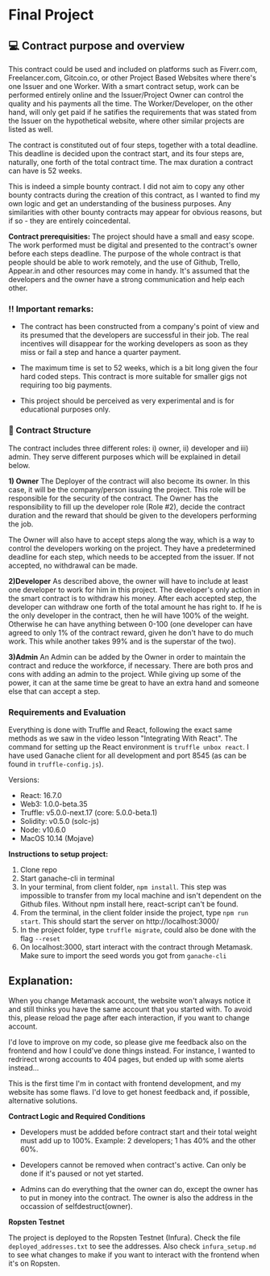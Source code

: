 # Final Project


## :computer: Contract purpose and overview

This contract could be used and included on platforms such as Fiverr.com, Freelancer.com, Gitcoin.co, or other Project Based Websites where there's one Issuer and one Worker. With a smart contract setup, work can be performed entirely online and the Issuer/Project Owner can control the quality and his payments all the time. The Worker/Developer, on the other hand, will only get paid if he satifies the requirements that was stated from the Issuer on the hypothetical website, where other similar projects are listed as well. 

The contract is constituted out of four steps, together with a total deadline. This deadline is decided upon the contract start, and its four steps are, naturally, one forth of the total contract time. The max duration a contract can have is 52 weeks. 

This is indeed a simple bounty contract. I did not aim to copy any other bounty contracts during the creation of this contract, as I wanted to find my own logic and get an understanding of the business purposes. Any similarities with other bounty contracts may appear for obvious reasons, but if so - they are entirely coincedental.

**Contract prerequisities:** The project should have a small and easy scope. The work performed must be digital and presented to the contract's owner before each steps deadline. The purpose of the whole contract is that people should be able to work remotely, and the use of Github, Trello, Appear.in and other resources may come in handy. It's assumed that the developers and the owner have a strong communication and help each other.

### :bangbang: Important remarks:

* The contract has been constructed from a company's point of view and its presumed that the developers are successful in their job. The real incentives will disappear for the working developers as soon as they miss or fail a step and hance a quarter payment. 

* The maximum time is set to 52 weeks, which is a bit long given the four hard coded steps. This contract is more suitable for smaller gigs not requiring too big payments. 

* This project should be perceived as very experimental and is for educational purposes only. 


### :memo: Contract Structure

The contract includes three different roles: i) owner, ii) developer and iii) admin. They serve different purposes which will be explained in detail below.


**1) Owner**
The Deployer of the contract will also become its owner. In this case, it will be the company/person issuing the project. This role will be responsible for the security of the contract. The Owner has the responsibility to fill up the developer role (Role #2), decide the contract duration and the reward that should be given to the developers performing the job. 

The Owner will also have to accept steps along the way, which is a way to control the developers working on the project. They have a predetermined deadline for each step, which needs to be accepted from the issuer. If not accepted, no withdrawal can be made. 


**2)Developer**
As described above, the owner will have to include at least one developer to work for him in this project. The developer's only action in the smart contract is to withdraw his money. After each accepted step, the developer can withdraw one forth of the total amount he has right to. If he is the only developer in the contract, then he will have 100% of the weight. Otherwise he can have anything between 0-100 (one developer can have agreed to only 1% of the contract reward, given he don't have to do much work. This while another takes 99% and is the superstar of the two).


**3)Admin**
An Admin can be added by the Owner in order to maintain the contract and reduce the workforce, if necessary. There are both pros and cons with adding an admin to the project. While giving up some of the power, it can at the same time be great to have an extra hand and someone else that can accept a step.


### Requirements and Evaluation

Everything is done with Truffle and React, following the exact same methods as we saw in the video lesson "Integrating With React". The command for setting up the React environment is `truffle unbox react`. I have used Ganache client for all development and port 8545 (as can be found in `truffle-config.js`). 

Versions: 
- React: 16.7.0
- Web3: 1.0.0-beta.35
- Truffle: v5.0.0-next.17 (core: 5.0.0-beta.1)
- Solidity: v0.5.0 (solc-js)
- Node: v10.6.0
- MacOS 10.14 (Mojave)


**Instructions to setup project:**
1) Clone repo
2) Start ganache-cli in terminal
3) In your terminal, from client folder, `npm install`. This step was impossible to transfer from my local machine and isn't dependent on the Github files. Without npm install here, react-script can't be found.  
4) From the terminal, in the client folder inside the project, type `npm run start`. This should start the server on http://localhost:3000/
5) In the project folder, type `truffle migrate`, could also be done with the flag `--reset`
6) On localhost:3000, start interact with the contract through Metamask. Make sure to import the seed words you got from `ganache-cli`


## Explanation:

When you change Metamask account, the website won't always notice it and still thinks you have the same account that you started with. To avoid this, please reload the page after each interaction, if you want to change account. 

I'd love to improve on my code, so please give me feedback also on the frontend and how I could've done things instead. For instance, I wanted to redrirect wrong accounts to 404 pages, but ended up with some alerts instead...

This is the first time I'm in contact with frontend development, and my website has some flaws. I'd love to get honest feedback and, if possible, alternative solutions. 

**Contract Logic and Required Conditions**

- Developers must be addded before contract start and their total weight must add up to 100%. Example: 2 developers; 1 has 40% and the other 60%.

- Developers cannot be removed when contract's active. Can only be done if it's paused or not yet started.

- Admins can do everything that the owner can do, except the owner has to put in money into the contract. The owner is also the address in the occassion of selfdestruct(owner).


**Ropsten Testnet**

The project is deployed to the Ropsten Testnet (Infura). Check the file `deployed_addresses.txt` to see the addresses. Also check `infura_setup.md` to see what changes to make if you want to interact with the frontend when it's on Ropsten.
